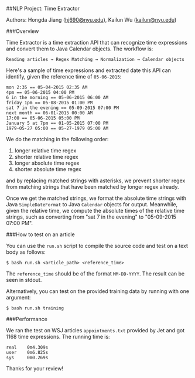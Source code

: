 ##NLP Project: Time Extractor

Authors: Hongda Jiang (hj690@nyu.edu), Kailun Wu (kailun@nyu.edu)

###Overview

Time Extractor is a time extraction API that can recognize time expressions and convert them to Java Calendar objects. The workflow is:

    Reading articles → Regex Matching → Normalization → Calendar objects

Here's a sample of time expressions and extracted date this API can identify, given the reference time of `05-06-2015`:

    mon 2:35 == 05-04-2015 02:35 AM
    4pm == 05-06-2015 04:00 PM
    6 in the morning == 05-06-2015 06:00 AM
    friday 1pm == 05-08-2015 01:00 PM
    sat 7 in the evening == 05-09-2015 07:00 PM
    next month == 06-01-2015 00:00 AM
    17:00 == 05-06-2015 05:00 PM
    January 5 at 7pm == 01-05-2015 07:00 PM
    1979-05-27 05:00 == 05-27-1979 05:00 AM

We do the matching in the following order:

1. longer relative time regex
2. shorter relative time regex
3. longer absolute time regex
4. shorter absolute time regex

and by replacing matched strings with asterisks, we prevent shorter regex from matching strings that have been matched by longer regex already.

Once we get the matched strings, we format the absolute time strings with Java `SimpleDateFormat` to Java `Calendar` objects for output. Meanwhile, given the relative time, we compute the absolute times of the relative time strings, such as converting from "sat 7 in the evening" to "05-09-2015 07:00 PM".

###How to test on an article

You can use the `run.sh` script to compile the source code and test on a text body as follows:

    $ bash run.sh <article_path> <reference_time>

The `reference_time` should be of the format `MM-DD-YYYY`. The result can be seen in stdout.

Alternatively, you can test on the provided training data by running with one argument:

    $ bash run.sh training

###Performance

We ran the test on WSJ articles `appointments.txt` provided by Jet and got 1168 time expressions. The running time is:

    real    0m4.309s
    user    0m6.825s
    sys     0m0.269s

Thanks for your review!